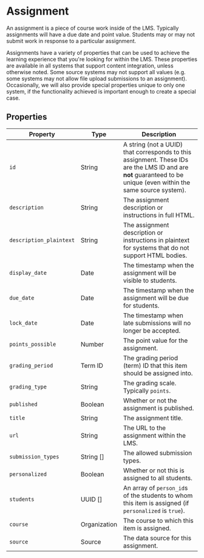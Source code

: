 # Assignment

An assignment is a piece of course work inside of the LMS. Typically assignments will have a due date and point value. Students may or may not submit work in response to a particular assignment.

Assignments have a variety of properties that can be used to achieve the learning experience that you're looking for within the LMS. These properties are available in all systems that support content integration, unless otherwise noted. Some source systems may not support all values (e.g. some systems may not allow file upload submissions to an assignment). Occasionally, we will also provide special properties unique to only one system, if the functionality achieved is important enough to create a special case.

## Properties

| Property | Type | Description |
|---|---|---|
| `id` | String | A string (not a UUID) that corresponds to this assignment. These IDs are the LMS ID and are **not** guaranteed to be unique (even within the same source system). |
| `description` | String | The assignment description or instructions in full HTML. |
| `description_plaintext` | String | The assignment description or instructions in plaintext for systems that do not support HTML bodies. |
| `display_date` | Date | The timestamp when the assignment will be visible to students. |
| `due_date` | Date | The timestamp when the assignment will be due for students. |
| `lock_date` | Date | The timestamp when late submissions will no longer be accepted. |
| `points_possible` | Number | The point value for the assignment. |
| `grading_period` | Term ID | The grading period (term) ID that this item should be assigned into. |
| `grading_type` | String | The grading scale. Typically `points`. |
| `published` | Boolean | Whether or not the assignment is published. |
| `title` | String | The assignment title. |
| `url` | String | The URL to the assignment within the LMS. |
| `submission_types` | String [] | The allowed submission types. |
| `personalized` | Boolean | Whether or not this is assigned to all students. |
| `students` | UUID [] | An array of `person_id`s of the students to whom this item is assigned (if `personalized` is `true`). |
| `course` | Organization | The course to which this item is assigned. |
| `source` | Source | The data source for this assignment. |
